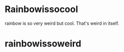 # Rainbowissocool
<body>
  rainbow is so very weird but cool. That's weird in itself. 
</body>

# rainbowissoweird
